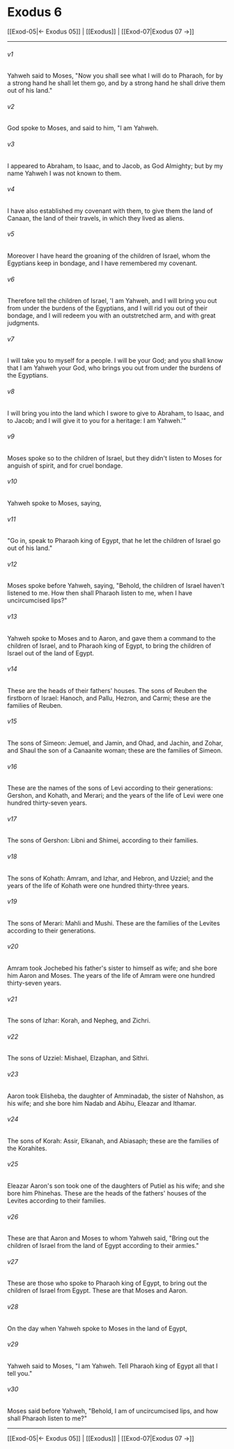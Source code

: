 # Exodus 6

[[Exod-05|← Exodus 05]] | [[Exodus]] | [[Exod-07|Exodus 07 →]]
***



###### v1 
Yahweh said to Moses, "Now you shall see what I will do to Pharaoh, for by a strong hand he shall let them go, and by a strong hand he shall drive them out of his land." 

###### v2 
God spoke to Moses, and said to him, "I am Yahweh. 

###### v3 
I appeared to Abraham, to Isaac, and to Jacob, as God Almighty; but by my name Yahweh I was not known to them. 

###### v4 
I have also established my covenant with them, to give them the land of Canaan, the land of their travels, in which they lived as aliens. 

###### v5 
Moreover I have heard the groaning of the children of Israel, whom the Egyptians keep in bondage, and I have remembered my covenant. 

###### v6 
Therefore tell the children of Israel, 'I am Yahweh, and I will bring you out from under the burdens of the Egyptians, and I will rid you out of their bondage, and I will redeem you with an outstretched arm, and with great judgments. 

###### v7 
I will take you to myself for a people. I will be your God; and you shall know that I am Yahweh your God, who brings you out from under the burdens of the Egyptians. 

###### v8 
I will bring you into the land which I swore to give to Abraham, to Isaac, and to Jacob; and I will give it to you for a heritage: I am Yahweh.'" 

###### v9 
Moses spoke so to the children of Israel, but they didn't listen to Moses for anguish of spirit, and for cruel bondage. 

###### v10 
Yahweh spoke to Moses, saying, 

###### v11 
"Go in, speak to Pharaoh king of Egypt, that he let the children of Israel go out of his land." 

###### v12 
Moses spoke before Yahweh, saying, "Behold, the children of Israel haven't listened to me. How then shall Pharaoh listen to me, when I have uncircumcised lips?" 

###### v13 
Yahweh spoke to Moses and to Aaron, and gave them a command to the children of Israel, and to Pharaoh king of Egypt, to bring the children of Israel out of the land of Egypt. 

###### v14 
These are the heads of their fathers' houses. The sons of Reuben the firstborn of Israel: Hanoch, and Pallu, Hezron, and Carmi; these are the families of Reuben. 

###### v15 
The sons of Simeon: Jemuel, and Jamin, and Ohad, and Jachin, and Zohar, and Shaul the son of a Canaanite woman; these are the families of Simeon. 

###### v16 
These are the names of the sons of Levi according to their generations: Gershon, and Kohath, and Merari; and the years of the life of Levi were one hundred thirty-seven years. 

###### v17 
The sons of Gershon: Libni and Shimei, according to their families. 

###### v18 
The sons of Kohath: Amram, and Izhar, and Hebron, and Uzziel; and the years of the life of Kohath were one hundred thirty-three years. 

###### v19 
The sons of Merari: Mahli and Mushi. These are the families of the Levites according to their generations. 

###### v20 
Amram took Jochebed his father's sister to himself as wife; and she bore him Aaron and Moses. The years of the life of Amram were one hundred thirty-seven years. 

###### v21 
The sons of Izhar: Korah, and Nepheg, and Zichri. 

###### v22 
The sons of Uzziel: Mishael, Elzaphan, and Sithri. 

###### v23 
Aaron took Elisheba, the daughter of Amminadab, the sister of Nahshon, as his wife; and she bore him Nadab and Abihu, Eleazar and Ithamar. 

###### v24 
The sons of Korah: Assir, Elkanah, and Abiasaph; these are the families of the Korahites. 

###### v25 
Eleazar Aaron's son took one of the daughters of Putiel as his wife; and she bore him Phinehas. These are the heads of the fathers' houses of the Levites according to their families. 

###### v26 
These are that Aaron and Moses to whom Yahweh said, "Bring out the children of Israel from the land of Egypt according to their armies." 

###### v27 
These are those who spoke to Pharaoh king of Egypt, to bring out the children of Israel from Egypt. These are that Moses and Aaron. 

###### v28 
On the day when Yahweh spoke to Moses in the land of Egypt, 

###### v29 
Yahweh said to Moses, "I am Yahweh. Tell Pharaoh king of Egypt all that I tell you." 

###### v30 
Moses said before Yahweh, "Behold, I am of uncircumcised lips, and how shall Pharaoh listen to me?"

***
[[Exod-05|← Exodus 05]] | [[Exodus]] | [[Exod-07|Exodus 07 →]]
